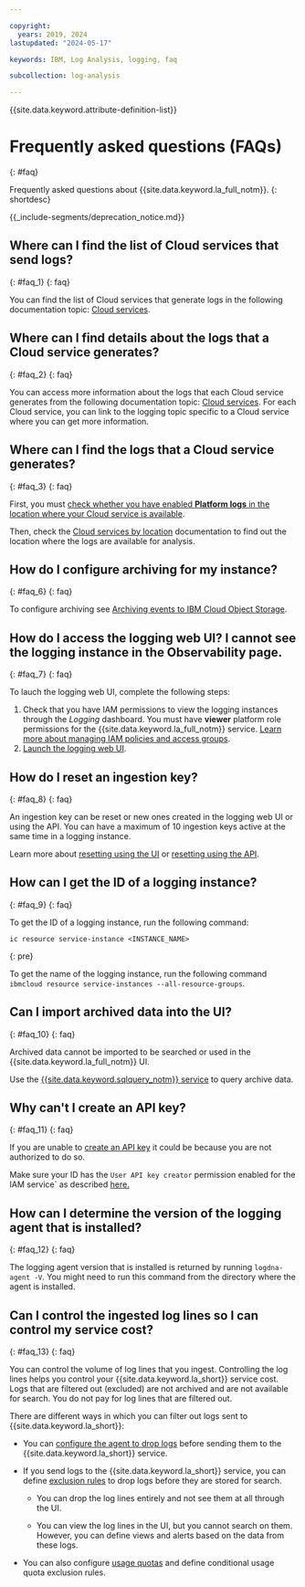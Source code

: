```yaml
---

copyright:
  years: 2019, 2024
lastupdated: "2024-05-17"

keywords: IBM, Log Analysis, logging, faq

subcollection: log-analysis

---
```


{{site.data.keyword.attribute-definition-list}}

# Frequently asked questions (FAQs)
{: #faq}

Frequently asked questions about {{site.data.keyword.la_full_notm}}.
{: shortdesc}

<!-- common deprecation notice -->
{{_include-segments/deprecation_notice.md}}

## Where can I find the list of Cloud services that send logs?
{: #faq_1}
{: faq}

You can find the list of Cloud services that generate logs in the following documentation topic: [Cloud services](/docs/log-analysis?topic=log-analysis-cloud_services).

## Where can I find details about the logs that a Cloud service generates?
{: #faq_2}
{: faq}

You can access more information about the logs that each Cloud service generates from the following documentation topic: [Cloud services](/docs/log-analysis?topic=log-analysis-cloud_services). For each Cloud service, you can link to the logging topic specific to a Cloud service where you can get more information.

## Where can I find the logs that a Cloud service generates?
{: #faq_3}
{: faq}

First, you must [check whether you have enabled **Platform logs** in the location where your Cloud service is available](/docs/log-analysis?topic=log-analysis-config_svc_logs).

Then, check the [Cloud services by location](/docs/log-analysis?topic=log-analysis-cloud_services_locations) documentation to find out the location where the logs are available for analysis.


## How do I configure archiving for my instance?
{: #faq_6}
{: faq}

To configure archiving see [Archiving events to IBM Cloud Object Storage](/docs/log-analysis?topic=log-analysis-archiving).

## How do I access the logging web UI? I cannot see the logging instance in the Observability page.
{: #faq_7}
{: faq}

To lauch the logging web UI, complete the following steps:
1. Check that you have IAM permissions to view the logging instances through the *Logging* dashboard. You must have **viewer** platform role permissions for the {{site.data.keyword.la_full_notm}} service. [Learn more about managing IAM policies and access groups](/docs/log-analysis?topic=log-analysis-work_iam).
2. [Launch the logging web UI](/docs/log-analysis?topic=log-analysis-launch).

## How do I reset an ingestion key?
{: #faq_8}
{: faq}

An ingestion key can be reset or new ones created in the logging web UI or using the API. You can have a maximum of 10 ingestion keys active at the same time in a logging instance.

Learn more about [resetting using the UI](/docs/log-analysis?topic=log-analysis-ingestion_key#reset) or [resetting using the API](/apidocs/log-analysis#list-key ).


## How can I get the ID of a logging instance?
{: #faq_9}
{: faq}

To get the ID of a logging instance, run the following command:

```text
ic resource service-instance <INSTANCE_NAME>
```
{: pre}

To get the name of the logging instance, run the following command `ibmcloud resource service-instances --all-resource-groups`.

## Can I import archived data into the UI?
{: #faq_10}
{: faq}

Archived data cannot be imported to be searched or used in the {{site.data.keyword.la_full_notm}} UI.

Use the [{{site.data.keyword.sqlquery_notm}} service](/docs/sql-query?topic=sql-query-getting-started) to query archive data.


## Why can't I create an API key?
{: #faq_11}
{: faq}

If you are unable to [create an API key](/docs/account?topic=account-userapikey&interface=ui) it could be because you are not authorized to do so.

Make sure your ID has the `User API key creator` permission enabled for the IAM service` as described [here.](/docs/account?topic=account-allow-api-create)

## How can I determine the version of the logging agent that is installed?
{: #faq_12}
{: faq}

The logging agent version that is installed is returned by running `logdna-agent -V`. You might need to run this command from the directory where the agent is installed.


## Can I control the ingested log lines so I can control my service cost?
{: #faq_13}
{: faq}

You can control the volume of log lines that you ingest. Controlling the log lines helps you control your {{site.data.keyword.la_short}} service cost. Logs that are filtered out (excluded) are not archived and are not available for search. You do not pay for log lines that are filtered out.

There are different ways in which you can filter out logs sent to {{site.data.keyword.la_short}}:

* You can [configure the agent to drop logs](/docs/log-analysis?topic=log-analysis-exclude_logs_from_agent) before sending them to the {{site.data.keyword.la_short}} service.

* If you send logs to the {{site.data.keyword.la_short}} service, you can define [exclusion rules](/docs/log-analysis?topic=log-analysis-exclusion_rules) to drop logs before they are stored for search.
   * You can drop the log lines entirely and not see them at all through the UI.

   * You can view the log lines in the UI, but you cannot search on them. However, you can define views and alerts based on the data from these logs.

* You can also configure [usage quotas](/docs/log-analysis?topic=log-analysis-control_usage_quotas) and define conditional usage quota exclusion rules.
